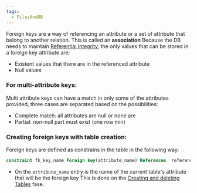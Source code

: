 ```yaml
---
tags:
  - FilesAndDB
---
```

Foreign keys are a way of referencing an attribute or a set of attribute that belong to another relation.  This is called an **association**
Because the DB needs to maintain [Referential Integrity](Referential%20Integrity.md), the only values that can be stored in a foreign key attribute are: 
+ Existent values that there are in the referenced attribute
+ Null values


### For multi-attribute keys: 
Multi attribute keys can have a match in only some of the attributes provided, three cases are separated based on the possibilities: 
+ Complete match: all attributes are null or none are
+ Partial: non-null part must exist (one row min)
### Creating foreign keys with table creation: 
Foreign keys are defined as constrains in the table in the following way: 
```sql
constraint fk_key_name Foreign key(attribute_name) References  referenced_table(referenced_key));
```
+ On the `attribute_name` entry is the name of the current table's attribute that will be the foreign key
This is done on the [Creating and deleting Tables](Creating%20and%20deleting%20Tables.md) fase. 
